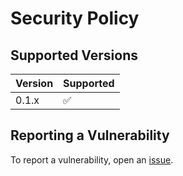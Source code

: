 # Security Policy

## Supported Versions
| Version | Supported          |
| ------- | ------------------ |
| 0.1.x   | :white_check_mark: |

## Reporting a Vulnerability
To report a vulnerability, open an [issue](https://github.com/molivair/dinos/issues/new/choose).
